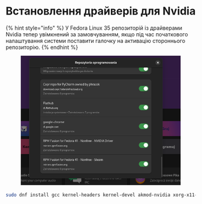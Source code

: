# Встановлення драйверів для Nvidia

{% hint style="info" %}
У Fedora Linux 35 репозиторій із драйверами Nvidia тепер увімкнений за замовчуванням, якщо під час початкового налаштування системи поставити галочку на активацію стороннього репозиторію.
{% endhint %}

<figure><img src="../../../../.gitbook/assets/image (1) (1) (1) (1) (1) (1) (1) (1) (1) (1) (1) (1) (1).png" alt=""><figcaption></figcaption></figure>

```bash
sudo dnf install gcc kernel-headers kernel-devel akmod-nvidia xorg-x11-drv-nvidia xorg-x11-drv-nvidia-libs xorg-x11-drv-nvidia-power nvidia-settings
```
